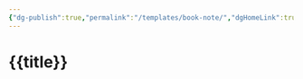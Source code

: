 ```yaml
---
{"dg-publish":true,"permalink":"/templates/book-note/","dgHomeLink":true,"dgPassFrontmatter":false,"dgShowBacklinks":true,"dgShowLocalGraph":false}
---
```



# {{title}}
